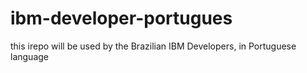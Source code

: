 # ibm-developer-portugues
this irepo will be used by the Brazilian IBM Developers, in Portuguese language
